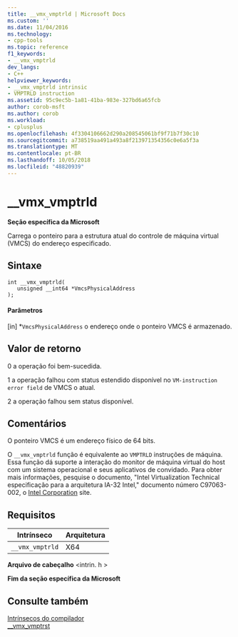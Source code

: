 ```yaml
---
title: __vmx_vmptrld | Microsoft Docs
ms.custom: ''
ms.date: 11/04/2016
ms.technology:
- cpp-tools
ms.topic: reference
f1_keywords:
- __vmx_vmptrld
dev_langs:
- C++
helpviewer_keywords:
- __vmx_vmptrld intrinsic
- VMPTRLD instruction
ms.assetid: 95c9ec5b-1a81-41ba-983e-327bd6a65fcb
author: corob-msft
ms.author: corob
ms.workload:
- cplusplus
ms.openlocfilehash: 4f3304106662d290a208545061bf9f71b7f30c10
ms.sourcegitcommit: a738519aa491a493a8f213971354356c0e6a5f3a
ms.translationtype: MT
ms.contentlocale: pt-BR
ms.lasthandoff: 10/05/2018
ms.locfileid: "48820939"
---
```

# <a name="vmxvmptrld"></a>__vmx_vmptrld

**Seção específica da Microsoft**

Carrega o ponteiro para a estrutura atual do controle de máquina virtual (VMCS) do endereço especificado.

## <a name="syntax"></a>Sintaxe

```
int __vmx_vmptrld( 
   unsigned __int64 *VmcsPhysicalAddress 
);
```

#### <a name="parameters"></a>Parâmetros

[in] *`VmcsPhysicalAddress` o endereço onde o ponteiro VMCS é armazenado.

## <a name="return-value"></a>Valor de retorno

0 a operação foi bem-sucedida.

1 a operação falhou com status estendido disponível no `VM-instruction error field` de VMCS o atual.

2 a operação falhou sem status disponível.

## <a name="remarks"></a>Comentários

O ponteiro VMCS é um endereço físico de 64 bits.

O `__vmx_vmptrld` função é equivalente ao `VMPTRLD` instruções de máquina. Essa função dá suporte a interação do monitor de máquina virtual do host com um sistema operacional e seus aplicativos de convidado. Para obter mais informações, pesquise o documento, "Intel Virtualization Technical especificação para a arquitetura IA-32 Intel," documento número C97063-002, o [Intel Corporation](https://software.intel.com/articles/intel-sdm) site.

## <a name="requirements"></a>Requisitos

|Intrínseco|Arquitetura|
|---------------|------------------|
|`__vmx_vmptrld`|X64|

**Arquivo de cabeçalho** \<intrin. h >

**Fim da seção específica da Microsoft**

## <a name="see-also"></a>Consulte também

[Intrínsecos do compilador](../intrinsics/compiler-intrinsics.md)<br/>
[__vmx_vmptrst](../intrinsics/vmx-vmptrst.md)